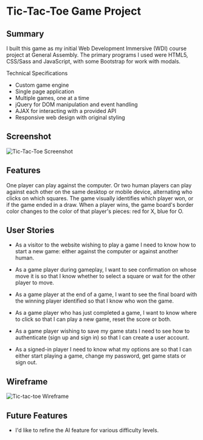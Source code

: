# Tic-Tac-Toe Game Project

## Summary

I built this game as my initial Web Development Immersive (WDI) course project at General Assembly. The primary programs I used were HTML5, CSS/Sass and JavaScript, with some Bootstrap for work with modals.

Technical Specifications
- Custom game engine
- Single page application
- Multiple games, one at a time
- jQuery for DOM manipulation and event handling
- AJAX for interacting with a provided API
- Responsive web design with original styling

## Screenshot
![Tic-Tac-Toe Screenshot](https://i.imgur.com/5tMoK0e.jpg)

## Features
One player can play against the computer. Or two human players can play against each other on the same desktop or mobile device, alternating who clicks on which squares. The game visually identifies which player won, or if the game ended in a draw. When a player wins, the game board's border color changes to the color of that player's pieces: red for X, blue for O.

## User Stories
- As a visitor to the website wishing to play a game I need to know how to start a new game: either against the computer or against another human.

- As a game player during gameplay, I want to see confirmation on whose move it is so that I know whether to select a square or wait for the other player to move.

- As a game player at the end of a game, I want to see the final board with the winning player identified so that I know who won the game.

- As a game player who has just completed a game, I want to know where to click so that I can play a new game, reset the score or both.

- As a game player wishing to save my game stats I need to see how to authenticate (sign up and sign in) so that I can create a user account.

- As a signed-in player I need to know what my options are so that I can either start playing a game, change my password, get game stats or sign out.

## Wireframe
![Tic-tac-toe Wireframe](https://i.imgur.com/lebsgBj.jpg)

## Future Features
- I'd like to refine the AI feature for various difficulty levels.
